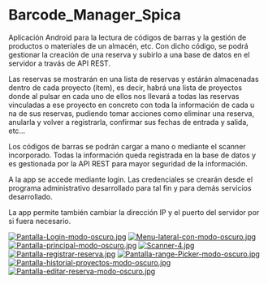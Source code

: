 # Barcode_Manager_Spica

Aplicación Android para la lectura de códigos de barras y la gestión de productos o materiales de un almacén, etc. Con dicho código, se podrá gestionar la creación de una reserva y subirlo a una base de datos en el servidor a travás de API REST.

Las reservas se mostrarán en una lista de reservas y estárán almacenadas dentro de cada proyecto (ítem), es decir, habrá una lista de proyectos donde al pulsar en cada uno de ellos nos llevará a todas las reservas vinculadas a ese proyecto en concreto con toda la información de cada u na de sus reservas, pudiendo tomar acciones como eliminar una reserva, anularla y volver a registrarla, confirmar sus fechas de entrada y salida, etc...

Los códigos de barras se podrán cargar a mano o mediante el scanner incorporado. Todas la información queda registrada en la base de datos y es gestionada por la API REST para mayor seguridad de la información.

A la app se accede mediante login. Las credenciales se crearán desde el programa administrativo desarrollado para tal fin y para demás servicios desarrollado.

La app permite también cambiar la dirección IP y el puerto del servidor por si fuera necesario.

[![Pantalla-Login-modo-oscuro.jpg](https://i.postimg.cc/3wd5Dy5n/Pantalla-Login-modo-oscuro.jpg)](https://postimg.cc/xkDFw1dz)
[![Menu-lateral-con-modo-oscuro.jpg](https://i.postimg.cc/3RfkF0dN/Menu-lateral-con-modo-oscuro.jpg)](https://postimg.cc/5Yv9x05W)
[![Pantalla-principal-modo-oscuro.jpg](https://i.postimg.cc/CLggGY90/Pantalla-principal-modo-oscuro.jpg)](https://postimg.cc/MXdNxkW3)
[![Scanner-4.jpg](https://i.postimg.cc/SxrSd8GN/Scanner-4.jpg)](https://postimg.cc/zyyYXyM9)
[![Pantalla-registrar-reserva.jpg](https://i.postimg.cc/YCSD9JQH/Pantalla-registrar-reserva.jpg)](https://postimg.cc/nC6GSSdR)
[![Pantalla-range-Picker-modo-oscuro.jpg](https://i.postimg.cc/Y9QbZkB1/Pantalla-range-Picker-modo-oscuro.jpg)](https://postimg.cc/1n5GVktt)
[![Pantalla-historial-proyectos-modo-oscuro.jpg](https://i.postimg.cc/nzfTRbzx/Pantalla-historial-proyectos-modo-oscuro.jpg)](https://postimg.cc/p9kDrSzc)
[![Pantalla-editar-reserva-modo-oscuro.jpg](https://i.postimg.cc/L4C1Sw4f/Pantalla-editar-reserva-modo-oscuro.jpg)](https://postimg.cc/HjMx4Sys)
